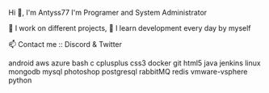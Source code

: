 Hi 👋, I'm Antyss77
I'm Programer and System Administrator

🌴 I work on different projects,
🐊 I learn development every day by myself

📫 Contact me :: Discord & Twitter

android aws azure bash c cplusplus css3 docker git html5 java jenkins linux mongodb mysql photoshop postgresql rabbitMQ redis vmware-vsphere python
